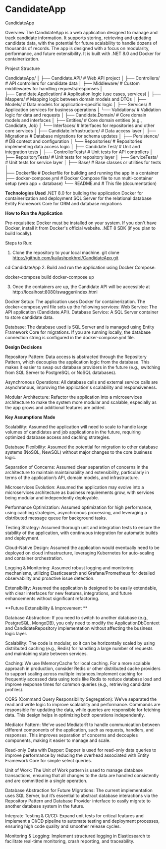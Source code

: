 # CandidateApp

CandidateApp

Overview
The CandidateApp is a web application designed to manage and track candidate information. It supports storing, retrieving and updating candidate data, with the potential for future scalability to handle dozens of thousands of records. The app is designed with a focus on modularity, performance, and future extensibility. It is built with .NET 8.0 and Docker for containerization.

Project Structure

CandidateApp/
│
├── Candidate.API/                # Web API project
│   ├── Controllers/              # API controllers for candidate data
│   ├── Middleware/               # Custom middlewares for handling requests/responses
│   
├── Candidate.Application/        # Application logic (use cases, services)
│   ├── Mappers/                  # Mapping logic between domain models and DTOs
│   ├── Models/                   # Data models for application-specific logic
│   ├── Services/                 # Application services for business operations
│   └── Validations/              # Validation logic for data and requests
│
├── Candidate.Domain/             # Core domain models and interfaces
│   ├── Entities/                 # Core domain entities (e.g., Candidate, Job)
│   └── Interfaces/               # Interfaces for repositories and other core services
│
├── Candidate.Infrastructure/     # Data access layer
│   ├── Migrations/               # Database migrations for schema updates
│   ├── Persistence/              # DB context and configuration
│   └── Repositories/             # Repositories implementing data access logic
│
├── Candidate.Test/               # Unit and integration tests
│   ├── ControllerTests/          # Unit tests for API controllers
│   ├── RepositoryTests/          # Unit tests for repository layer
│   ├── ServiceTests/             # Unit tests for service layer
│   ├── Base/                     # Base classes or utilities for tests
│   
├── Dockerfile                    # Dockerfile for building and running the app in a container
├── docker-compose.yml            # Docker Compose file to run multi-container setup (web app + database)
└── README.md                     # This file (documentation)


**Technologies Used**
.NET 8.0 for building the application
Docker for containerization and deployment
SQL Server for the relational database
Entity Framework Core for ORM and database migrations


**How to Run the Application**

Pre-requisites:
Docker must be installed on your system. If you don't have Docker, install it from Docker's official website.
.NET 8 SDK (if you plan to build locally).

Steps to Run:
1. Clone the repository to your local machine.
git clone https://github.com/kailashpokhrel/CandidateApp.git

cd CandidateApp
2. Build and run the application using Docker Compose:

docker-compose build
docker-compose up

3. Once the containers are up, the Candidate API will be accessible at 
http://localhost:8080/swagger/index.html

Docker Setup:
The application uses Docker for containerization. The docker-compose.yml file sets up the following services:
Web Service: The API application (Candidate.API).
Database Service: A SQL Server container to store candidate data.

Database:
The database used is SQL Server and is managed using Entity Framework Core for migrations. If you are running locally, the database connection string is configured in the docker-compose.yml file.


**Design Decisions**

Repository Pattern:
Data access is abstracted through the Repository Pattern, which decouples the application logic from the database. This makes it easier to swap out database providers in the future (e.g., switching from SQL Server to PostgreSQL or NoSQL databases).

Asynchronous Operations:
All database calls and external service calls are asynchronous, improving the application's scalability and responsiveness.

Modular Architecture:
Refactor the application into a microservices architecture to make the system more modular and scalable, especially as the app grows and additional features are added.


**Key Assumptions Made**

Scalability: Assumed the application will need to scale to handle large volumes of candidates and job applications in the future, requiring optimized database access and caching strategies.

Database Flexibility: Assumed the potential for migration to other database systems (NoSQL, NewSQL) without major changes to the core business logic.

Separation of Concerns: Assumed clear separation of concerns in the architecture to maintain maintainability and extensibility, particularly in terms of the application’s API, domain models, and infrastructure.

Microservices Evolution: Assumed the application may evolve into a microservices architecture as business requirements grow, with services being modular and independently deployable.

Performance Optimization: Assumed optimization for high performance, using caching strategies, asynchronous processing, and leveraging a distributed message queue for background tasks.

Testing Strategy: Assumed thorough unit and integration tests to ensure the stability of the application, with continuous integration for automatic builds and deployment.

Cloud-Native Design: Assumed the application would eventually need to be deployed on cloud infrastructure, leveraging Kubernetes for auto-scaling and container orchestration.

Logging & Monitoring: Assumed robust logging and monitoring mechanisms, utilizing Elasticsearch and Grafana/Prometheus for detailed observability and proactive issue detection.

Extensibility: Assumed the application is designed to be easily extendable, with clear interfaces for new features, integrations, and future enhancements without significant refactoring.


**Future Extensibility & Improvement **

Database Abstraction: If you need to switch to another database (e.g., PostgreSQL, MongoDB), you only need to modify the ApplicationDbContext and CandidateRepository implementation without affecting the business logic layer.

Scalability: The code is modular, so it can be horizontally scaled by using distributed caching (e.g., Redis) for handling a large number of requests and maintaining state between services.

Caching: We use IMemoryCache for local caching. For a more scalable approach in production, consider Redis or other distributed cache providers to support scaling across multiple instances.Implement caching for frequently accessed data using tools like Redis to reduce database load and improve response times for common queries (e.g., retrieving candidate profiles).


CQRS (Command Query Responsibility Segregation):
We’ve separated the read and write logic to improve scalability and performance. Commands are responsible for updating the data, while queries are responsible for fetching data. This design helps in optimizing both operations independently.

Mediator Pattern:
We’ve used MediatorR to handle communication between different components of the application, such as requests, handlers, and responses. This improves separation of concerns and decouples components, making it easier to manage and scale.

Read-only Data with Dapper:
Dapper is used for read-only data queries to improve performance by reducing the overhead associated with Entity Framework Core for simple select queries.

Unit of Work:
The Unit of Work pattern is used to manage database transactions, ensuring that all changes to the data are handled consistently and are committed in a single operation.


Database Abstraction for Future Migrations:
The current implementation uses SQL Server, but it’s essential to abstract database interactions via the Repository Pattern and Database Provider interface to easily migrate to another database system in the future.

Integrate Testing & CI/CD:
Expand unit tests for critical features and implement a CI/CD pipeline to automate testing and deployment processes, ensuring high code quality and smoother release cycles.

Monitoring & Logging:
Implement structured logging in Elasticsearch to facilitate real-time monitoring, crash reporting, and traceability.
